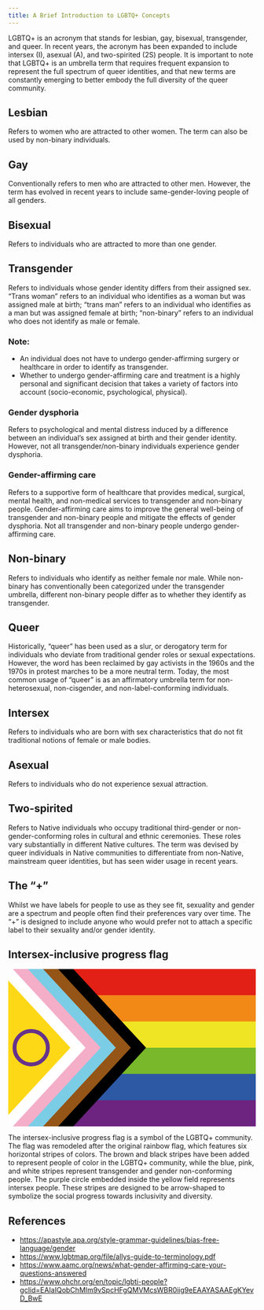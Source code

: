 ```yaml
---
title: A Brief Introduction to LGBTQ+ Concepts
---
```


LGBTQ+ is an acronym that stands for lesbian, gay, bisexual, transgender, and queer. In recent years, the acronym has been expanded to include intersex (I), asexual (A), and two-spirited (2S) people. It is important to note that LGBTQ+ is an umbrella term that requires frequent expansion to represent the full spectrum of queer identities, and that new terms are constantly emerging to better embody the full diversity of the queer community.

## Lesbian

Refers to women who are attracted to other women. The term can also be used by non-binary individuals.

## Gay

Conventionally refers to men who are attracted to other men. However, the term has evolved in recent years to include same-gender-loving people of all genders.

## Bisexual

Refers to individuals who are attracted to more than one gender.

## Transgender

Refers to individuals whose gender identity differs from their assigned sex. “Trans woman” refers to an individual who identifies as a woman but was assigned male at birth; “trans man” refers to an individual who identifies as a man but was assigned female at birth; “non-binary” refers to an individual who does not identify as male or female. 

### Note:

- An individual does not have to undergo gender-affirming surgery or healthcare in order to identify as transgender.
- Whether to undergo gender-affirming care and treatment is a highly personal and significant decision that takes a variety of factors into account (socio-economic, psychological, physical). 

### Gender dysphoria

Refers to psychological and mental distress induced by a difference between an individual’s sex assigned at birth and their gender identity. However, not all transgender/non-binary individuals experience gender dysphoria. 

### Gender-affirming care

Refers to a supportive form of healthcare that provides medical, surgical, mental health, and non-medical services to transgender and non-binary people. Gender-affirming care aims to improve the general well-being of transgender and non-binary people and mitigate the effects of gender dysphoria. Not all transgender and non-binary people undergo gender-affirming care.

## Non-binary

Refers to individuals who identify as neither female nor male. While non-binary has conventionally been categorized under the transgender umbrella, different non-binary people differ as to whether they identify as transgender. 

## Queer

Historically, “queer” has been used as a slur, or derogatory term for individuals who deviate from traditional gender roles or sexual expectations. However, the word has been reclaimed by gay activists in the 1960s and the 1970s in protest marches to be a more neutral term. Today, the most common usage of “queer” is as an affirmatory umbrella term for non-heterosexual, non-cisgender, and non-label-conforming individuals.

## Intersex

Refers to individuals who are born with sex characteristics that do not fit traditional notions of female or male bodies.

## Asexual

Refers to individuals who do not experience sexual attraction. 

## Two-spirited

Refers to Native individuals who occupy traditional third-gender or non-gender-conforming roles in cultural and ethnic ceremonies. These roles vary substantially in different Native cultures. The term was devised by queer individuals in Native communities to differentiate from non-Native, mainstream queer identities, but has seen wider usage in recent years.

## The “+”

Whilst we have labels for people to use as they see fit, sexuality and gender are a spectrum and people often find their preferences vary over time. The “+” is designed to include anyone who would prefer not to attach a specific label to their sexuality and/or gender identity.

## Intersex-inclusive progress flag

<svg xmlns="http://www.w3.org/2000/svg" viewBox="0 0 6000 3810">
  <path fill="#6d2380" d="M0 0h6000v3810H0z"/>
  <path fill="#2c58a4" d="M0 0h6000v3175H0z"/>
  <path fill="#78b82a" d="M0 0h6000v2540H0z"/>
  <path fill="#efe524" d="M0 0h6000v1905H0z"/>
  <path fill="#f28917" d="M0 0h6000v1270H0z"/>
  <path fill="#e22016" d="M0 0h6000v635H0z"/>
  <path d="M0 0h1577l1764 1905-1764 1905H0z"/>
  <path fill="#945516" d="M0 0h1209l1764 1905-1764 1905H0z"/>
  <path fill="#7bcce5" d="M0 0h844l1764 1905L844 3810H0z"/>
  <path fill="#f4aec8" d="M0 0h477l1764 1905L477 3810H0z"/>
  <path fill="#fff" d="M0 0h111l1763 1905L111 3810H0z"/>
  <path fill="#fdd817" d="m0 278 1507 1627L0 3532z"/>
  <circle cx="556" cy="1905" r="404" fill="none" stroke="#66338b" stroke-width="95"/>
</svg>

The intersex-inclusive progress flag is a symbol of the LGBTQ+ community. The flag was remodeled after the original rainbow flag, which features six horizontal stripes of colors. The brown and black stripes have been added to represent people of color in the LGBTQ+ community, while the blue, pink, and white stripes represent transgender and gender non-conforming people. The purple circle embedded inside the yellow field represents intersex people. These stripes are designed to be arrow-shaped to symbolize the social progress towards inclusivity and diversity.


## References

- <https://apastyle.apa.org/style-grammar-guidelines/bias-free-language/gender>
- <https://www.lgbtmap.org/file/allys-guide-to-terminology.pdf>
- <https://www.aamc.org/news/what-gender-affirming-care-your-questions-answered>
- <https://www.ohchr.org/en/topic/lgbti-people?gclid=EAIaIQobChMIm9vSpcHFgQMVMcsWBR0iig9eEAAYASAAEgKYevD_BwE>
